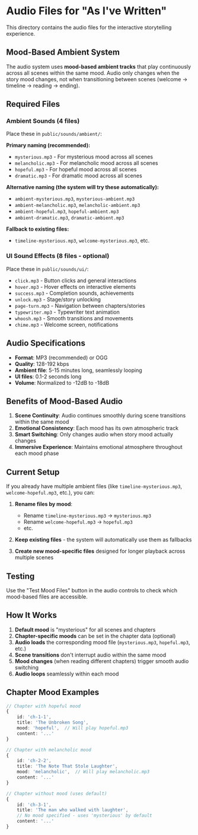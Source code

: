 # Audio Files for "As I've Written"

This directory contains the audio files for the interactive storytelling experience.

## Mood-Based Ambient System

The audio system uses **mood-based ambient tracks** that play continuously across all scenes within the same mood. Audio only changes when the story mood changes, not when transitioning between scenes (welcome → timeline → reading → ending).

## Required Files

### Ambient Sounds (4 files)
Place these in `public/sounds/ambient/`:

**Primary naming (recommended):**
- `mysterious.mp3` - For mysterious mood across all scenes
- `melancholic.mp3` - For melancholic mood across all scenes  
- `hopeful.mp3` - For hopeful mood across all scenes
- `dramatic.mp3` - For dramatic mood across all scenes

**Alternative naming (the system will try these automatically):**
- `ambient-mysterious.mp3`, `mysterious-ambient.mp3`
- `ambient-melancholic.mp3`, `melancholic-ambient.mp3`
- `ambient-hopeful.mp3`, `hopeful-ambient.mp3`
- `ambient-dramatic.mp3`, `dramatic-ambient.mp3`

**Fallback to existing files:**
- `timeline-mysterious.mp3`, `welcome-mysterious.mp3`, etc.

### UI Sound Effects (8 files - optional)
Place these in `public/sounds/ui/`:

- `click.mp3` - Button clicks and general interactions
- `hover.mp3` - Hover effects on interactive elements
- `success.mp3` - Completion sounds, achievements
- `unlock.mp3` - Stage/story unlocking
- `page-turn.mp3` - Navigation between chapters/stories
- `typewriter.mp3` - Typewriter text animation
- `whoosh.mp3` - Smooth transitions and movements
- `chime.mp3` - Welcome screen, notifications

## Audio Specifications

- **Format**: MP3 (recommended) or OGG
- **Quality**: 128-192 kbps
- **Ambient file**: 5-15 minutes long, seamlessly looping
- **UI files**: 0.1-2 seconds long
- **Volume**: Normalized to -12dB to -18dB

## Benefits of Mood-Based Audio

1. **Scene Continuity**: Audio continues smoothly during scene transitions within the same mood
2. **Emotional Consistency**: Each mood has its own atmospheric track
3. **Smart Switching**: Only changes audio when story mood actually changes
4. **Immersive Experience**: Maintains emotional atmosphere throughout each mood phase

## Current Setup

If you already have multiple ambient files (like `timeline-mysterious.mp3`, `welcome-hopeful.mp3`, etc.), you can:

1. **Rename files by mood**:
   - Rename `timeline-mysterious.mp3` → `mysterious.mp3`
   - Rename `welcome-hopeful.mp3` → `hopeful.mp3`
   - etc.

2. **Keep existing files** - the system will automatically use them as fallbacks

3. **Create new mood-specific files** designed for longer playback across multiple scenes

## Testing

Use the "Test Mood Files" button in the audio controls to check which mood-based files are accessible.

## How It Works

1. **Default mood** is "mysterious" for all scenes and chapters
2. **Chapter-specific moods** can be set in the chapter data (optional)
3. **Audio loads** the corresponding mood file (`mysterious.mp3`, `hopeful.mp3`, etc.)
4. **Scene transitions** don't interrupt audio within the same mood
5. **Mood changes** (when reading different chapters) trigger smooth audio switching
6. **Audio loops** seamlessly within each mood

## Chapter Mood Examples

```typescript
// Chapter with hopeful mood
{
    id: 'ch-1-1',
    title: 'The Unbroken Song',
    mood: 'hopeful',  // Will play hopeful.mp3
    content: '...'
}

// Chapter with melancholic mood  
{
    id: 'ch-2-2',
    title: 'The Note That Stole Laughter',
    mood: 'melancholic',  // Will play melancholic.mp3
    content: '...'
}

// Chapter without mood (uses default)
{
    id: 'ch-3-1',
    title: 'The man who walked with laughter',
    // No mood specified - uses 'mysterious' by default
    content: '...'
}
```